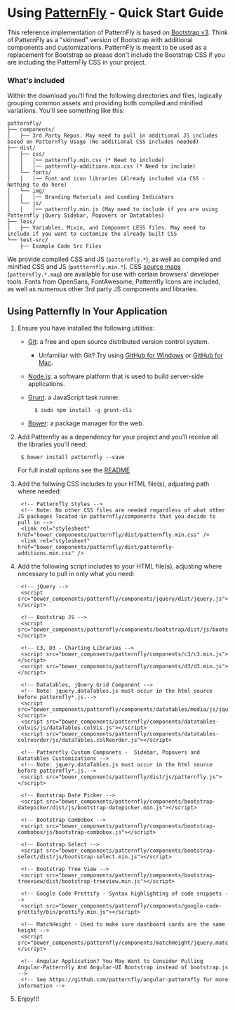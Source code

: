 # Using [PatternFly](https://www.patternfly.org) - Quick Start Guide

This reference implementation of PatternFly is based on [Bootstrap v3](http://getbootstrap.com/).  Think of PatternFly as a "skinned" version of Bootstrap with additional components and customizations. PatternFly is meant to be used as a replacement for Bootstrap so please don't include the Bootstrap CSS if you are including the PatternFly CSS in your project. 

### What's included

Within the download you'll find the following directories and files, logically grouping common assets and providing both compiled and minified variations. You'll see something like this:

```
patternfly/
├── components/
│   ├── 3rd Party Repos. May need to pull in additional JS includes based on Patternfly Usage (No additional CSS includes needed)
├── dist/
│   ├── css/
│   │   │── patternfly.min.css (* Need to include)
│   │   │── patternfly-additions.min.css (* Need to include)
│   └── fonts/
│   │   │── Font and icon libraries (Already included via CSS - Nothing to do here)
│   └── img/
│   │   │── Branding Materials and Loading Indicators
│   └── js/
│   │   │── patternfly.min.js (May need to include if you are using Patternfly jQuery Sidebar, Popovers or Datatables)  
├── less/
│   ├── Variables, Mixin, and Component LESS files. May need to include if you want to customize the already built CSS
└── test-src/
    ├── Example Code Src Files
```

We provide compiled CSS and JS (`patternfly.*`), as well as compiled and minified CSS and JS (`pattternfly.min.*`). CSS [source maps](https://developer.chrome.com/devtools/docs/css-preprocessors) (`patternfly.*.map`) are available for use with certain browsers' developer tools. Fonts from OpenSans, FontAwesome, Patternfly Icons are included, as well as numerous other 3rd party JS components and libraries.

## Using Patternfly In Your Application

1. Ensure you have installed the following utilities:
    - [Git](http://git-scm.com/downloads): a free and open source distributed version control system.
        - Unfamiliar with Git? Try using [GitHub for Windows](https://windows.github.com/) or [GitHub for Mac](https://mac.github.com/).
    - [Node.js](http://nodejs.org/download/): a software platform that is used to build server-side applications.
    - [Grunt](http://gruntjs.com/getting-started): a JavaScript task runner.

            $ sudo npm install -g grunt-cli

    - [Bower](http://bower.io/#installing-bower): a package manager for the web.

2. Add Patternfly as a dependency for your project and you'll receive all the libraries you'll need:

        $ bower install patternfly --save

    For full install options see the [README](README.md)

3. Add the follwing CSS includes to your HTML file(s), adjusting path where needed:

        <!-- Patternfly Styles -->
        <!-- Note: No other CSS files are needed regardless of what other JS packages located in patternfly/components that you decide to pull in -->
        <link rel="stylesheet" href="bower_components/patternfly/dist/patternfly.min.css" />
        <link rel="stylesheet" href="bower_components/patternfly/dist/patternfly-additions.min.css" />

4. Add the following script includes to your HTML file(s), adjusting where necessary to pull in only what you need:

        <!-- jQuery -->
        <script src="bower_components/patternfly/components/jquery/dist/jquery.js"></script>

        <!-- Bootstrap JS -->
        <script src="bower_components/patternfly/components/bootstrap/dist/js/bootstrap.js"></script>

        <!-- C3, D3 - Charting Libraries -->
        <script src="bower_components/patternfly/components/c3/c3.min.js"></script>
        <script src="bower_components/patternfly/components/d3/d3.min.js"></script>

        <!-- Datatables, jQuery Grid Component -->
        <!-- Note: jquery.dataTables.js must occur in the html source before patternfly*.js.-->
        <script src="bower_components/patternfly/components/datatables/media/js/jquery.dataTables.js"></script>
        <script src="bower_components/patternfly/components/datatables-colvis/js/dataTables.colVis.js"></script>
        <script src="bower_components/patternfly/components/datatables-colreorder/js/dataTables.colReorder.js"></script>

        <!-- Patternfly Custom Componets -  Sidebar, Popovers and Datatables Customizations -->
        <!-- Note: jquery.dataTables.js must occur in the html source before patternfly*.js.-->
        <script src="bower_components/patternfly/dist/js/patternfly.js"></script>

        <!-- Bootstrap Date Picker -->
        <script src="bower_components/patternfly/components/bootstrap-datepicker/dist/js/bootstrap-datepicker.min.js"></script>

        <!-- Bootstrap Combobox -->
        <script src="bower_components/patternfly/components/bootstrap-combobox/js/bootstrap-combobox.js"></script>

        <!-- Bootstrap Select -->
        <script src="bower_components/patternfly/components/bootstrap-select/dist/js/bootstrap-select.min.js"></script>

        <!-- Bootstrap Tree View -->
        <script src="bower_components/patternfly/components/bootstrap-treeview/dist/bootstrap-treeview.min.js"></script>

        <!-- Google Code Prettify - Syntax highlighting of code snippets -->
        <script src="bower_components/patternfly/components/google-code-prettify/bin/prettify.min.js"></script>

        <!-- MatchHeight - Used to make sure dashboard cards are the same height -->
        <script src="bower_components/patternfly/components/matchHeight/jquery.matchHeight.js"></script>

        <!-- Angular Application? You May Want to Consider Pulling Angular-Patternfly And Angular-UI Bootstrap instead of bootstrap.js -->
        <!-- See https://github.com/patternfly/angular-patternfly for more information -->

5. Enjoy!!!





